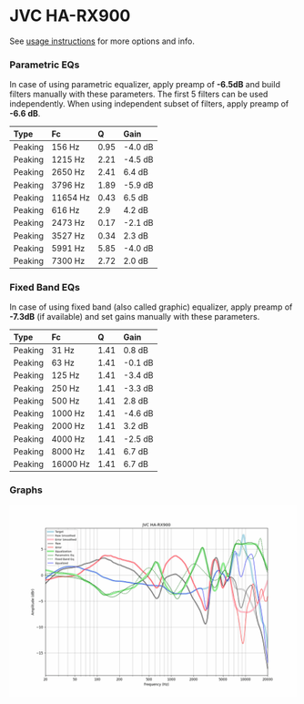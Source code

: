 # JVC HA-RX900
See [usage instructions](https://github.com/jaakkopasanen/AutoEq#usage) for more options and info.

### Parametric EQs
In case of using parametric equalizer, apply preamp of **-6.5dB** and build filters manually
with these parameters. The first 5 filters can be used independently.
When using independent subset of filters, apply preamp of **-6.6 dB**.

| Type    | Fc       |    Q | Gain    |
|:--------|:---------|:-----|:--------|
| Peaking | 156 Hz   | 0.95 | -4.0 dB |
| Peaking | 1215 Hz  | 2.21 | -4.5 dB |
| Peaking | 2650 Hz  | 2.41 | 6.4 dB  |
| Peaking | 3796 Hz  | 1.89 | -5.9 dB |
| Peaking | 11654 Hz | 0.43 | 6.5 dB  |
| Peaking | 616 Hz   | 2.9  | 4.2 dB  |
| Peaking | 2473 Hz  | 0.17 | -2.1 dB |
| Peaking | 3527 Hz  | 0.34 | 2.3 dB  |
| Peaking | 5991 Hz  | 5.85 | -4.0 dB |
| Peaking | 7300 Hz  | 2.72 | 2.0 dB  |

### Fixed Band EQs
In case of using fixed band (also called graphic) equalizer, apply preamp of **-7.3dB**
(if available) and set gains manually with these parameters.

| Type    | Fc       |    Q | Gain    |
|:--------|:---------|:-----|:--------|
| Peaking | 31 Hz    | 1.41 | 0.8 dB  |
| Peaking | 63 Hz    | 1.41 | -0.1 dB |
| Peaking | 125 Hz   | 1.41 | -3.4 dB |
| Peaking | 250 Hz   | 1.41 | -3.3 dB |
| Peaking | 500 Hz   | 1.41 | 2.8 dB  |
| Peaking | 1000 Hz  | 1.41 | -4.6 dB |
| Peaking | 2000 Hz  | 1.41 | 3.2 dB  |
| Peaking | 4000 Hz  | 1.41 | -2.5 dB |
| Peaking | 8000 Hz  | 1.41 | 6.7 dB  |
| Peaking | 16000 Hz | 1.41 | 6.7 dB  |

### Graphs
![](./JVC%20HA-RX900.png)